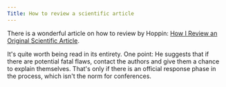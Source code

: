 ```yaml
---
Title: How to review a scientific article
---
```


There is a wonderful article on how to review by Hoppin: [How I Review an Original Scientific Article](http://ajrccm.atsjournals.org/cgi/content/full/166/8/1019).

It's quite worth being read in its entirety. One point: He suggests that if there are potential fatal flaws, contact the authors and give them a chance to explain themselves. That's only if there is an official response phase in the process, which isn't the norm for conferences.
